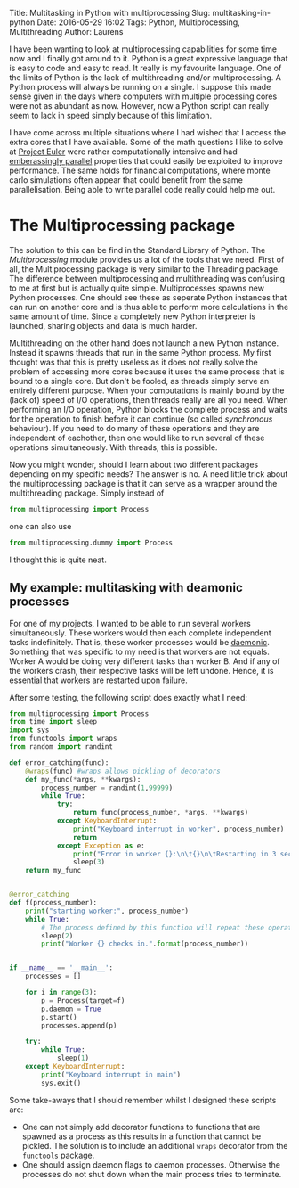 Title: Multitasking in Python with multiprocessing
Slug: multitasking-in-python
Date: 2016-05-29 16:02
Tags: Python, Multiprocessing, Multithreading
Author: Laurens

I have been wanting to look at multiprocessing capabilities for some time now and I
 finally got around to it. Python is a great expressive language that is easy to
 code and easy to read. It really is my favourite language. One of the limits of
 Python is the lack of multithreading and/or multiprocessing. A Python process will
 always be running on a single. I suppose this made sense given in the days where
 computers with multiple processing cores were not as abundant as now. However, now
 a Python script can really seem to lack in speed simply because of this limitation.

I have come across multiple situations where I had wished that I access the extra
cores that I have available. Some of the math questions I like to solve at [Project
Euler](www.projecteuler.net) were rather computationally intensive and had
[emberassingly parallel](https://en.wikipedia.org/wiki/Embarrassingly_parallel)
properties that could easily be exploited to improve performance. The same holds for
financial computations, where monte carlo simulations often appear that could
benefit from the same parallelisation. Being able to write parallel code really
could help me out.

# The Multiprocessing package
The solution to this can be find in the Standard Library of Python. The
*Multiprocessing* module provides us a lot of the tools that we need. First of all,
the Multiprocessing package is very similar to the Threading package. The difference
between multiprocessing and multithreading was confusing to me at first but is
actually quite simple. Multiprocesses spawns new Python processes. One should see
these as seperate Python instances that can run on another core and is thus able to
perform more calculations in the same amount of time. Since a completely new Python interpreter is launched, sharing objects and data is much harder.

Multithreading on the other hand does not launch a new Python instance. Instead it spawns threads that run in the same Python process. My first thought was that this is pretty useless as it does not really solve the problem of accessing more cores because it uses the same process that is bound to a single core. But don't be fooled, as threads simply serve an entirely different purpose. When your computations is mainly bound by the (lack of) speed of I/O operations, then threads really are all you need. When performing an I/O operation, Python blocks the complete process and waits for the operation to finish before it can continue (so called *synchronous* behaviour). If you need to do many of these operations and they are independent of eachother, then one would like to run several of these operations simultaneously. With threads, this is possible.

Now you might wonder, should I learn about two different packages depending on my specific needs? The answer is no. A need little trick about the multiprocessing package is that it can serve as a wrapper around the multithreading package. Simply instead of
```Python
from multiprocessing import Process
```
one can also use
```Python
from multiprocessing.dummy import Process
```
I thought this is quite neat.

## My example: multitasking with deamonic processes
For one of my projects, I wanted to be able to run several workers simultaneously. These workers would then each complete independent tasks indefinitely. That is, these worker processes would be [daemonic](https://en.wikipedia.org/wiki/Daemon_(computing)). Something that was specific to my need is that workers are not equals. Worker A would be doing very different tasks than worker B. And if any of the workers crash, their respective tasks will be left undone. Hence, it is essential that workers are restarted upon failure.

After some testing, the following script does exactly what I need:
```Python
from multiprocessing import Process
from time import sleep
import sys
from functools import wraps
from random import randint

def error_catching(func):
    @wraps(func) #wraps allows pickling of decorators
    def my_func(*args, **kwargs):
        process_number = randint(1,99999)
        while True:
            try:
                return func(process_number, *args, **kwargs)
            except KeyboardInterrupt:
                print("Keyboard interrupt in worker", process_number)
                return
            except Exception as e:
                print("Error in worker {}:\n\t{}\n\tRestarting in 3 seconds...".format(process_number, repr(e)))
                sleep(3)
    return my_func


@error_catching
def f(process_number):
    print("starting worker:", process_number)
    while True:
        # The process defined by this function will repeat these operations indefinitely
        sleep(2)
        print("Worker {} checks in.".format(process_number))


if __name__ == '__main__':
    processes = []

    for i in range(3):
        p = Process(target=f)
        p.daemon = True
        p.start()
        processes.append(p)

    try:
        while True:
            sleep(1)
    except KeyboardInterrupt:
        print("Keyboard interrupt in main")
        sys.exit()
```
Some take-aways that I should remember whilst I designed these scripts are:
- One can not simply add decorator functions to functions that are spawned as a process as this results in a function that cannot be pickled. The solution is to include an additional `wraps` decorator from the `functools` package.
- One should assign daemon flags to daemon processes. Otherwise the processes do not shut down when the main process tries to terminate.
